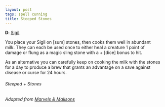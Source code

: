 ```yaml
---
layout: post
tags: spell cunning
title: Steeped Stones
---
```

**D**: [Sigil](/spells/#lexicon)

You place your Sigil on [sum] stones, then cooks them well in abundant milk. They can each be used once to either heal a creature 1 point of damage or flung as a magic sling stone with a + [dice] bonus to hit. 

As an alternative you can carefully keep on cooking the milk with the stones for a day to produce a brew that grants an advantage on a save against disease or curse for 24 hours.

###### *Steeped + Stones*

###### Adapted from [Marvels & Malisons](https://www.drivethrurpg.com/product/211911/Marvels--Malisons)
